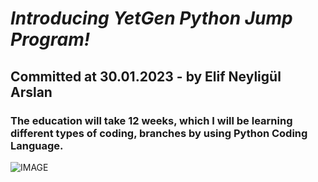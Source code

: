 # ***Introducing YetGen Python Jump Program!***
## Committed at 30.01.2023 - by Elif Neyligül Arslan
### The education will take 12 weeks, which I will be learning different types of coding, branches by using Python Coding Language.

![IMAGE](https://yetkingencler.com/wp-content/uploads/2021/07/yetgen-beyaz-e1626884322969-768x284.png)

